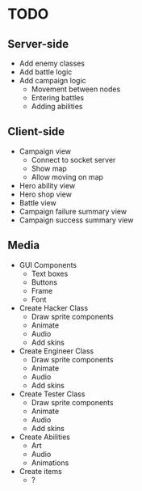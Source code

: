 TODO
=======

Server-side
-----------
- Add enemy classes
- Add battle logic
- Add campaign logic
	- Movement between nodes
	- Entering battles
	- Adding abilities

Client-side
-----------
- Campaign view
	- Connect to socket server
	- Show map
	- Allow moving on map
- Hero ability view
- Hero shop view
- Battle view
- Campaign failure summary view
- Campaign success summary view

Media
-----------
- GUI Components
	- Text boxes
	- Buttons
	- Frame
	- Font
- Create Hacker Class
	- Draw sprite components
	- Animate
	- Audio
	- Add skins
- Create Engineer Class
	- Draw sprite components
	- Animate
	- Audio
	- Add skins
- Create Tester Class
	- Draw sprite components
	- Animate
	- Audio
	- Add skins
- Create Abilities
	- Art
	- Audio
	- Animations
- Create items
	- ?
